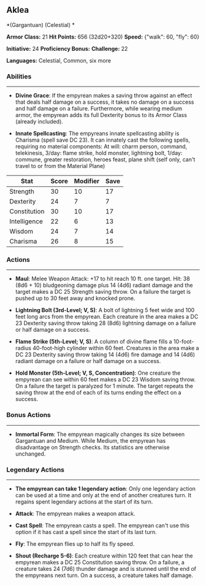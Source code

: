 ## Aklea
*(Gargantuan) (Celestial) *

**Armor Class:** 21
**Hit Points:** 656 (32d20+320)
**Speed:** {"walk": 60, "fly": 60}

**Initiative:** 24
**Proficiency Bonus:**
**Challenge:** 22

**Languages:** Celestial, Common, six more

### Abilities
 --- 
- **Divine Grace**: If the empyrean makes a saving throw against an effect that deals half damage on a success, it takes no damage on a success and half damage on a failure. Furthermore, while wearing medium armor, the empyrean adds its full Dexterity bonus to its Armor Class (already included).

- **Innate Spellcasting**: The empyreans innate spellcasting ability is Charisma (spell save DC 23). It can innately cast the following spells, requiring no material components: At will: charm person, command, telekinesis, 3/day: flame strike, hold monster, lightning bolt, 1/day: commune, greater restoration, heroes feast, plane shift (self only, can't travel to or from the Material Plane)



| Stat | Score | Modifier | Save |
| ---- | ---- | ---- | ---- |
| Strength | 30 | 10 | 17 |
| Dexterity | 24 | 7 | 7 |
| Constitution | 30 | 10 | 17 |
| Intelligence | 22 | 6 | 13 |
| Wisdom | 24 | 7 | 14 |
| Charisma | 26 | 8 | 15 |

### Actions
 --- 
- **Maul**: Melee Weapon Attack: +17 to hit  reach 10 ft.  one target. Hit: 38 (8d6 + 10) bludgeoning damage plus 14 (4d6) radiant damage  and the target makes a DC 25 Strength saving throw. On a failure  the target is pushed up to 30 feet away and knocked prone.

- **Lightning Bolt (3rd-Level; V, S)**: A bolt of lightning 5 feet wide and 100 feet long arcs from the empyrean. Each creature in the area makes a DC 23 Dexterity saving throw  taking 28 (8d6) lightning damage on a failure or half damage on a success.

- **Flame Strike (5th-Level; V, S)**: A column of divine flame fills a 10-foot-radius  40-foot-high cylinder within 60 feet. Creatures in the area make a DC 23 Dexterity saving throw  taking 14 (4d6) fire damage and 14 (4d6) radiant damage on a failure or half damage on a success.

- **Hold Monster (5th-Level; V, S, Concentration)**: One creature the empyrean can see within 60 feet makes a DC 23 Wisdom saving throw. On a failure  the target is paralyzed for 1 minute. The target repeats the saving throw at the end of each of its turns  ending the effect on a success.

### Bonus Actions
 --- 
- **Immortal Form**: The empyrean magically changes its size between Gargantuan and Medium. While Medium, the empyrean has disadvantage on Strength checks. Its statistics are otherwise unchanged.

### Legendary Actions
 --- 
- **The empyrean can take 1 legendary action**: Only one legendary action can be used at a time and only at the end of another creatures turn. It regains spent legendary actions at the start of its turn.

- **Attack**: The empyrean makes a weapon attack.

- **Cast Spell**: The empyrean casts a spell. The empyrean can't use this option if it has cast a spell since the start of its last turn.

- **Fly**: The empyrean flies up to half its fly speed.

- **Shout (Recharge 5-6)**: Each creature within 120 feet that can hear the empyrean makes a DC 25 Constitution saving throw. On a failure, a creature takes 24 (7d6) thunder damage and is stunned until the end of the empyreans next turn. On a success, a creature takes half damage.

